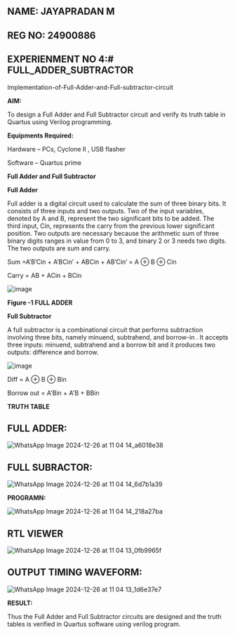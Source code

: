 ## NAME: JAYAPRADAN M

## REG NO: 24900886 

##   EXPERIENMENT NO 4:# FULL_ADDER_SUBTRACTOR

Implementation-of-Full-Adder-and-Full-subtractor-circuit

**AIM:**

To design a Full Adder and Full Subtractor circuit and verify its truth table in Quartus using Verilog programming.

**Equipments Required:**

Hardware – PCs, Cyclone II , USB flasher

Software – Quartus prime

**Full Adder and Full Subtractor**

**Full Adder**

Full adder is a digital circuit used to calculate the sum of three binary bits. It consists of three inputs and two outputs. Two of the input variables, denoted by A and B, represent the two significant bits to be added. The third input, Cin, represents the carry from the previous lower significant position. Two outputs are necessary because the arithmetic sum of three binary digits ranges in value from 0 to 3, and binary 2 or 3 needs two digits. The two outputs are sum and carry.

Sum =A’B’Cin + A’BCin’ + ABCin + AB’Cin’ = A ⊕ B ⊕ Cin 

Carry = AB + ACin + BCin

![image](https://github.com/naavaneetha/FULL_ADDER_SUBTRACTOR/assets/154305477/0f30ba51-5ffb-4198-845f-18e054f675e7)

**Figure -1 FULL ADDER**

**Full Subtractor**

A full subtractor is a combinational circuit that performs subtraction involving three bits, namely minuend, subtrahend, and borrow-in . It accepts three inputs: minuend, subtrahend and a borrow bit and it produces two outputs: difference and borrow.

![image](https://github.com/naavaneetha/FULL_ADDER_SUBTRACTOR/assets/154305477/02b24f51-ab51-4304-9ad6-7b81ffc1ead5)

Diff = A ⊕ B ⊕ Bin 

Borrow out = A'Bin + A'B + BBin

**TRUTH TABLE**
## FULL ADDER:
![WhatsApp Image 2024-12-26 at 11 04 14_a6018e38](https://github.com/user-attachments/assets/c8493ea4-fe91-4d51-b6c7-712922817a95)
## FULL SUBRACTOR:

![WhatsApp Image 2024-12-26 at 11 04 14_6d7b1a39](https://github.com/user-attachments/assets/eed9687f-4ef8-4b4a-af5d-ea946121b47d)


**PROGRAMN:**

![WhatsApp Image 2024-12-26 at 11 04 14_218a27ba](https://github.com/user-attachments/assets/72a7f09d-69c8-458a-9fc1-4986e37a0cb6)


## RTL VIEWER 

![WhatsApp Image 2024-12-26 at 11 04 13_0fb9965f](https://github.com/user-attachments/assets/786a1772-d7f4-48c0-8b92-83d8abff0019)

## OUTPUT TIMING WAVEFORM:

![WhatsApp Image 2024-12-26 at 11 04 13_1d6e37e7](https://github.com/user-attachments/assets/d0b1b2dd-ac26-4f0d-9565-db8331842396)

**RESULT:**

Thus the Full Adder and Full Subtractor circuits are designed and the truth tables is verified in Quartus software using verilog program.
